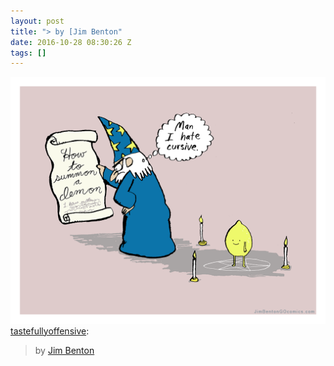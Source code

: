 ```yaml
---
layout: post
title: "> by [Jim Benton"
date: 2016-10-28 08:30:26 Z
tags: []
---
```

![](/media/2016/10/152417075280.png)
[tastefullyoffensive](http://tumblr.tastefullyoffensive.com/post/128108935463/by-jim-benton):

> by [Jim Benton](http://jimbenton.com)
